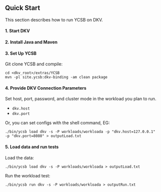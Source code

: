 ## Quick Start

This section describes how to run YCSB on DKV. 

#### 1. Start DKV

#### 2. Install Java and Maven

#### 3. Set Up YCSB

Git clone YCSB and compile:

    cd <dkv_root>/extras/YCSB
    mvn -pl site.ycsb:dkv-binding -am clean package

#### 4. Provide DKV Connection Parameters
    
Set host, port, password, and cluster mode in the workload you plan to run. 

- `dkv.host`
- `dkv.port`

Or, you can set configs with the shell command, EG:

    ./bin/ycsb load dkv -s -P workloads/workloada -p "dkv.host=127.0.0.1" -p "dkv.port=8080" > outputLoad.txt

#### 5. Load data and run tests

Load the data:

    ./bin/ycsb load dkv -s -P workloads/workloada > outputLoad.txt

Run the workload test:

    ./bin/ycsb run dkv -s -P workloads/workloada > outputRun.txt
